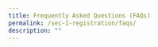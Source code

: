 ```yaml
---
title: Frequently Asked Questions (FAQs)
permalink: /sec-1-registration/faqs/
description: ""
---
```


